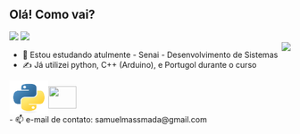 ## Olá! Como vai? 
<div>
  <img src="https://github-readme-stats.vercel.app/api?username=SamuelMassaranaMadalena&show_icons=true&theme=highcontrast" >
  <img height="100cm" src="https://github-readme-stats.vercel.app/api/top-langs/?username=SamuelMassaranaMadalena&layout=compact">
</div>
<div>
<img align="right" src="https://media.discordapp.net/attachments/1271896143940550671/1284169415440470107/download_1.gif?ex=66e5a777&is=66e455f7&hm=8a9e7487753388be31ab5ec4e54f2e8260186d49f4c6c5d6d912839cdaa04139&=&width=100&height=100">  
</div>

- 📒 Estou estudando atulmente - Senai - Desenvolvimento de Sistemas
- ✍ Já utilizei python, C++ (Arduino), e Portugol durante o curso
<div>
<img align="center" alt="Rafa-Python" height="60" width="70" src="https://raw.githubusercontent.com/devicons/devicon/master/icons/python/python-original.svg"><img align="center" height="40" width="50" src="https://upload.wikimedia.org/wikipedia/commons/4/42/Arduino_Uno_logo.png">  
</div> 
- 📫 e-mail de contato: samuelmassmada@gmail.com 
